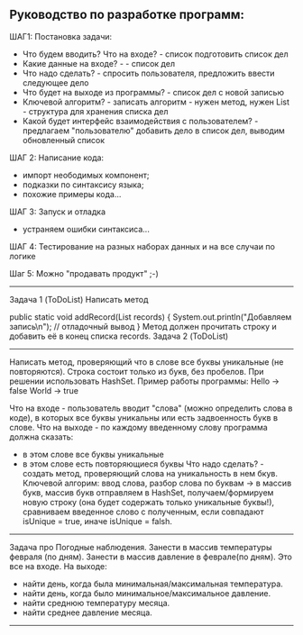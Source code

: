## Руководство по разработке программ:
ШАГ1: Постановка задачи:
- Что будем вводить? Что на входе? - список подготовить список дел
- Какие данные на входе? - - список дел
- Что надо сделать? - спросить пользователя, предложить ввести следующее дело
- Что будет на выходе из программы? - список дел с новой записью
- Ключевой алгоритм? - записать алгоритм - нужен метод, нужен List - структура для хранения списка дел
- Какой будет интерфейс взаимодействия с пользователем? - предлагаем "пользователю" 
добавить дело в список дел, выводим обновленный список

ШАГ 2: Написание кода:
- импорт неободимых компонент;
- подказки по синтаксису языка;
- похожие примеры кода...

ШАГ 3: Запуск и отладка
- устраняем ошибки синтаксиса...

ШАГ 4: Тестирование на разных наборах данных и на все случаи по логике

Шаг 5: Можно "продавать продукт" ;-)
_________________________________
Задача 1 (ToDoList)
Написать метод

public static void addRecord(List<String> records) {
System.out.println("Добавляем запись\n"); // отладочный вывод
}
Метод должен прочитать строку и добавить её в конец списка records.
Задача 2 (ToDoList)

_________________________________
Написать метод, проверяющий что в слове все буквы уникальные (не повторяются). 
Строка состоит только из букв, без пробелов. 
При решении использовать HashSet.
Пример работы программы: 
Hello -> false
World -> true

Что на входе - пользователь вводит "слова" (можно определить слова в коде), 
в которых все буквы уникальны или есть задвоенность букв в слове.
Что на выходе - по каждому введенному слову программа должна сказать:
- в этом слове все буквы уникальные
- в этом слове есть повторяющиеся буквы
Что надо сделать? - создать метод, проверяющий слова на уникальность в нем бкув.
Ключевой алгорим: ввод слова, разбор слова по буквам -> в массив букв, 
массив букв отправляем в HashSet, получаем/формируем новую строку (она будет содержать
только уникальные буквы!), сравниваем введенное слово с полученным,
если совпадают isUnique = true, иначе isUnique = falsh.

___________________
Задача про Погодные наблюдения.
Занести в массив температуры февраля (по дням).
Занести в массив давление в феврале(по дням).
Это все на входе.
На выходе: 
- найти день, когда была минимальная/максимальная температура.
- найти день, когда было минимальное/максимальное давление.
- найти среднюю температуру месяца.
- найти среднее давление месяца.

_________________________















